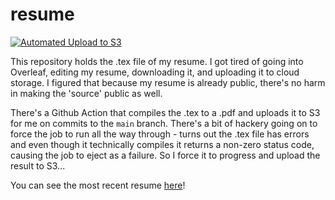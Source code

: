 # resume

[![Automated Upload to S3](https://github.com/iburistu/resume/actions/workflows/compile.yml/badge.svg?branch=main&event=push)](https://github.com/iburistu/resume/actions/workflows/compile.yml)

This repository holds the .tex file of my resume. I got tired of going into Overleaf, editing my resume, downloading it, and uploading it to cloud storage. I figured that because my resume is already public, there's no harm in making the 'source' public as well.

There's a Github Action that compiles the .tex to a .pdf and uploads it to S3 for me on commits to the `main` branch. There's a bit of hackery going on to force the job to run all the way through - turns out the .tex file has errors and even though it technically compiles it returns a non-zero status code, causing the job to eject as a failure. So I force it to progress and upload the result to S3...

You can see the most recent resume [here](https://resume.linkletter.dev)!
